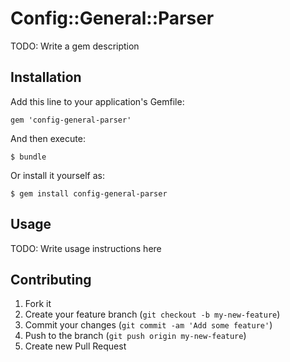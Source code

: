 # Config::General::Parser

TODO: Write a gem description

## Installation

Add this line to your application's Gemfile:

    gem 'config-general-parser'

And then execute:

    $ bundle

Or install it yourself as:

    $ gem install config-general-parser

## Usage

TODO: Write usage instructions here

## Contributing

1. Fork it
2. Create your feature branch (`git checkout -b my-new-feature`)
3. Commit your changes (`git commit -am 'Add some feature'`)
4. Push to the branch (`git push origin my-new-feature`)
5. Create new Pull Request
